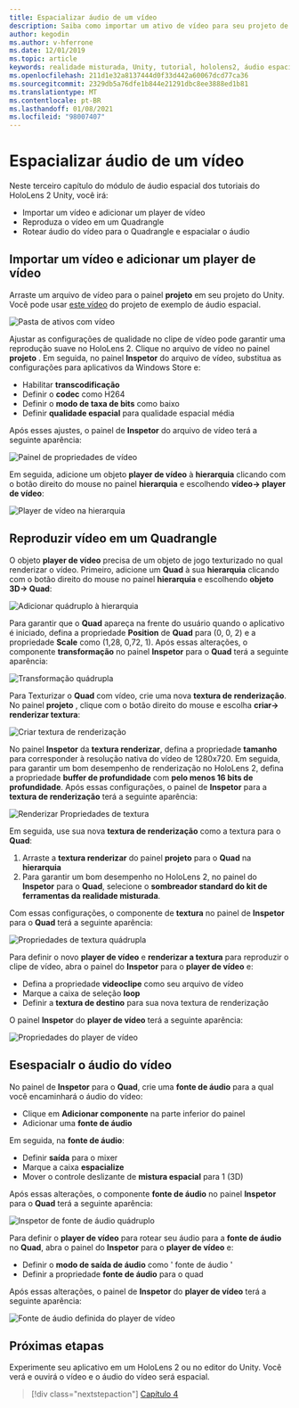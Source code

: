 ```yaml
---
title: Espacializar áudio de um vídeo
description: Saiba como importar um ativo de vídeo para seu projeto de realidade mista do Unity e espacialar o áudio do vídeo.
author: kegodin
ms.author: v-hferrone
ms.date: 12/01/2019
ms.topic: article
keywords: realidade misturada, Unity, tutorial, hololens2, áudio espacial, MRTK, kit de ferramentas de realidade mista, UWP, Windows 10, HRTF, função de transferência relacionada ao cabeçalho, reverberação, Microsoft Spatializer, importação de vídeo, player de vídeo
ms.openlocfilehash: 211d1e32a8137444d0f33d442a60067dcd77ca36
ms.sourcegitcommit: 2329db5a76dfe1b844e21291dbc8ee3888ed1b81
ms.translationtype: MT
ms.contentlocale: pt-BR
ms.lasthandoff: 01/08/2021
ms.locfileid: "98007407"
---
```

# <a name="spatializing-audio-from-a-video"></a>Espacializar áudio de um vídeo

Neste terceiro capítulo do módulo de áudio espacial dos tutoriais do HoloLens 2 Unity, você irá:
* Importar um vídeo e adicionar um player de vídeo
* Reproduza o vídeo em um Quadrangle
* Rotear áudio do vídeo para o Quadrangle e espacialar o áudio

## <a name="import-a-video-and-add-a-video-player"></a>Importar um vídeo e adicionar um player de vídeo

Arraste um arquivo de vídeo para o painel **projeto** em seu projeto do Unity. Você pode usar [este vídeo](https://github.com/microsoft/spatialaudio-unity/blob/develop/Samples/MicrosoftSpatializerSample/Assets/Microsoft%20HoloLens%20-%20Spatial%20Sound-PTPvx7mDon4.mp4?raw=true) do projeto de exemplo de áudio espacial.

![Pasta de ativos com vídeo](images/spatial-audio/assets-folder-with-video.png)

Ajustar as configurações de qualidade no clipe de vídeo pode garantir uma reprodução suave no HoloLens 2. Clique no arquivo de vídeo no painel **projeto** . Em seguida, no painel **Inspetor** do arquivo de vídeo, substitua as configurações para aplicativos da Windows Store e:
* Habilitar **transcodificação**
* Definir o **codec** como H264
* Definir o **modo de taxa de bits** como baixo
* Definir **qualidade espacial** para qualidade espacial média

Após esses ajustes, o painel de **Inspetor** do arquivo de vídeo terá a seguinte aparência:

![Painel de propriedades de vídeo](images/spatial-audio/video-property-pane.png)

Em seguida, adicione um objeto **player de vídeo** à **hierarquia** clicando com o botão direito do mouse no painel **hierarquia** e escolhendo **vídeo-> player de vídeo**:

![Player de vídeo na hierarquia](images/spatial-audio/video-player-in-hierarchy.png)

## <a name="play-video-onto-a-quadrangle"></a>Reproduzir vídeo em um Quadrangle

O objeto **player de vídeo** precisa de um objeto de jogo texturizado no qual renderizar o vídeo. Primeiro, adicione um **Quad** à sua **hierarquia** clicando com o botão direito do mouse no painel **hierarquia** e escolhendo **objeto 3D-> Quad**:

![Adicionar quádruplo à hierarquia](images/spatial-audio/add-quad-to-hierarchy.png)

Para garantir que o **Quad** apareça na frente do usuário quando o aplicativo é iniciado, defina a propriedade **Position** de **Quad** para (0, 0, 2) e a propriedade **Scale** como (1,28, 0,72, 1). Após essas alterações, o componente **transformação** no painel **Inspetor** para o **Quad** terá a seguinte aparência:

![Transformação quádrupla](images/spatial-audio/quad-transform.png)

Para Texturizar o **Quad** com vídeo, crie uma nova **textura de renderização**. No painel **projeto** , clique com o botão direito do mouse e escolha **criar-> renderizar textura**:

![Criar textura de renderização](images/spatial-audio/create-render-texture.png)

No painel **Inspetor** da **textura renderizar**, defina a propriedade **tamanho** para corresponder à resolução nativa do vídeo de 1280x720. Em seguida, para garantir um bom desempenho de renderização no HoloLens 2, defina a propriedade **buffer de profundidade** com **pelo menos 16 bits de profundidade**. Após essas configurações, o painel de **Inspetor** para a **textura de renderização** terá a seguinte aparência:

![Renderizar Propriedades de textura](images/spatial-audio/render-texture-properties.png)

Em seguida, use sua nova **textura de renderização** como a textura para o **Quad**:
1. Arraste a **textura renderizar** do painel **projeto** para o **Quad** na **hierarquia**
2. Para garantir um bom desempenho no HoloLens 2, no painel do **Inspetor** para o **Quad**, selecione o **sombreador standard do kit de ferramentas da realidade misturada**.

Com essas configurações, o componente de **textura** no painel de **Inspetor** para o **Quad** terá a seguinte aparência:

![Propriedades de textura quádrupla](images/spatial-audio/quad-texture-properties.png)

Para definir o novo **player de vídeo** e **renderizar a textura** para reproduzir o clipe de vídeo, abra o painel do **Inspetor** para o **player de vídeo** e:
* Defina a propriedade **videoclipe** como seu arquivo de vídeo
* Marque a caixa de seleção **loop**
* Definir a **textura de destino** para sua nova textura de renderização

O painel **Inspetor** do **player de vídeo** terá a seguinte aparência:

![Propriedades do player de vídeo](images/spatial-audio/video-player-properties.png)

## <a name="spatialize-the-audio-from-the-video"></a>Esespacialr o áudio do vídeo

No painel de **Inspetor** para o **Quad**, crie uma **fonte de áudio** para a qual você encaminhará o áudio do vídeo:
* Clique em **Adicionar componente** na parte inferior do painel
* Adicionar uma **fonte de áudio**

Em seguida, na **fonte de áudio**:
* Definir **saída** para o mixer
* Marque a caixa **espacialize**
* Mover o controle deslizante de **mistura espacial** para 1 (3D)

Após essas alterações, o componente **fonte de áudio** no painel **Inspetor** para o **Quad** terá a seguinte aparência:

![Inspetor de fonte de áudio quádruplo](images/spatial-audio/quad-audio-source-inspector.png)

Para definir o **player de vídeo** para rotear seu áudio para a **fonte de áudio** no **Quad**, abra o painel do **Inspetor** para o **player de vídeo** e:
* Definir o **modo de saída de áudio** como ' fonte de áudio '
* Definir a propriedade **fonte de áudio** para o quad

Após essas alterações, o painel de **Inspetor** do **player de vídeo** terá a seguinte aparência:

![Fonte de áudio definida do player de vídeo](images/spatial-audio/video-player-set-audio-source.png)

## <a name="next-steps"></a>Próximas etapas

Experimente seu aplicativo em um HoloLens 2 ou no editor do Unity. Você verá e ouvirá o vídeo e o áudio do vídeo será espacial.

> [!div class="nextstepaction"]
> [Capítulo 4](unity-spatial-audio-ch4.md) 

